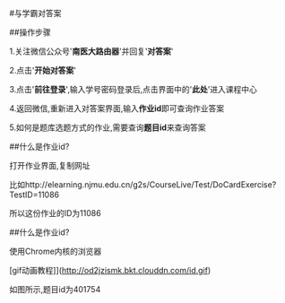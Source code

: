 #与学霸对答案

##操作步骤

1.关注微信公众号'**南医大路由器**'并回复'**对答案**'

2.点击'**开始对答案**'

3.点击'**前往登录**',输入学号密码登录后,点击界面中的'**此处**'进入课程中心

4.返回微信,重新进入对答案界面,输入**作业id**即可查询作业答案

5.如何是题库选题方式的作业,需要查询**题目id**来查询答案

##什么是作业id?

打开作业界面,复制网址

比如http://elearning.njmu.edu.cn/g2s/CourseLive/Test/DoCardExercise?TestID=11086

所以这份作业的ID为11086

##什么是作业id?

使用Chrome内核的浏览器

[gif动画教程]](http://od2jzismk.bkt.clouddn.com/id.gif)

如图所示,题目id为401754
